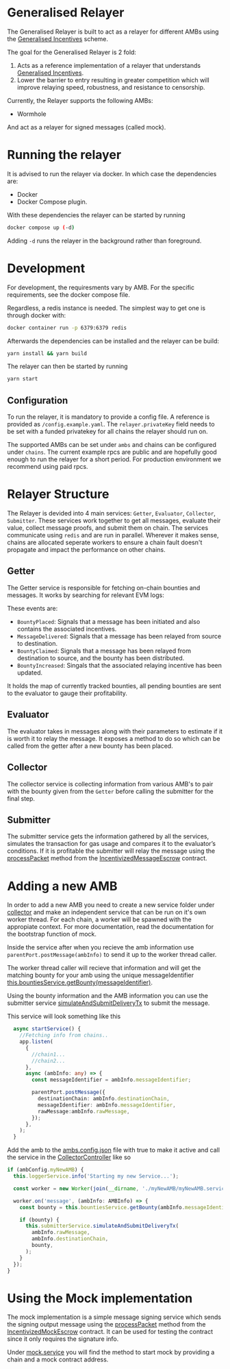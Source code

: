 # Generalised Relayer

The Generalised Relayer is built to act as a relayer for different AMBs using the [Generalised Incentives](https://github.com/catalystdao/GeneralisedIncentives) scheme. 

The goal for the Generalised Relayer is 2 fold:

1. Acts as a reference implementation of a relayer that understands [Generalised Incentives](https://github.com/catalystdao/GeneralisedIncentives).
2. Lower the barrier to entry resulting in greater competition which will improve relaying speed, robustness, and resistance to censorship.

Currently, the Relayer supports the following AMBs:

- Wormhole

And act as a relayer for signed messages (called mock).

# Running the relayer

It is advised to run the relayer via docker. In which case the dependencies are:

- Docker
- Docker Compose plugin.

With these dependencies the relayer can be started by running

```bash
docker compose up (-d)
```
Adding `-d` runs the relayer in the background rather than foreground.

# Development

For development, the requiresments vary by AMB. For the specific requirements, see the docker compose file.

Regardless, a redis instance is needed. The simplest way to get one is through docker with:
```bash
docker container run -p 6379:6379 redis
```

Afterwards the dependencies can be installed and the relayer can be build:

```bash
yarn install && yarn build
```

The relayer can then be started by running

```bash
yarn start
```


## Configuration

To run the relayer, it is mandatory to provide a config file. A reference is provided as `/config.example.yaml`. The `relayer.privateKey` field needs to be set with a funded privatekey for all chains the relayer should run on.

The supported AMBs can be set under `ambs`  and chains can be configured under `chains`. The current example rpcs are public and are hopefully good enough to run the relayer for a short period. For production environment we recommend using paid rpcs.

# Relayer Structure

The Relayer is devided into 4 main services: `Getter`, `Evaluator`, `Collector`, `Submitter`. These services work together to get all messages, evaluate their value, collect message proofs, and submit them on chain. The services communicate using `redis` and are run in parallel. Wherever it makes sense, chains are allocated seperate workers to ensure a chain fault doesn't propagate and impact the performance on other chains.

## Getter

The Getter service is responsible for fetching on-chain bounties and messages. It works by searching for relevant EVM logs:

These events are:

- `BountyPlaced`: Signals that a message has been initiated and also contains the associated incentives.
- `MessageDelivered`: Signals that a message has been relayed from source to destination.
- `BountyClaimed`: Signals that a message has been relayed from destination to source, and the bounty has been distributed.
- `BountyIncreased`: Singals that the associated relaying incentive has been updated.

It holds the map of currently tracked bounties, all pending bounties are sent to the evaluator to gauge their profitability.

## Evaluator

The evaluator takes in messages along with their parameters to estimate if it is worth it to relay the message. It exposes a method to do so which can be called from the getter after a new bounty has been placed.

## Collector

The collector service is collecting information from various AMB's to pair with the bounty given from the `Getter` before calling the submitter for the final step.

## Submitter

The submitter service gets the information gathered by all the services, simulates the transaction for gas usage and compares it to the evaluator’s conditions.
If it is profitable the submitter will relay the message using the [processPacket](https://github.com/catalystdao/GeneralisedRelayer/blob/c5c697693cad82a972a4ddbd72be229e599777ef/src/abis/IncentivizedMessageEscrow.json#L398-L412) method from the [IncentivizedMessageEscrow](https://github.com/catalystdao/GeneralisedRelayer/blob/c5c697693cad82a972a4ddbd72be229e599777ef/src/abis/IncentivizedMessageEscrow.json) contract.

# Adding a new AMB

In order to add a new AMB you need to create a new service folder under [collector](https://github.com/catalystdao/GeneralisedRelayer/blob/main/src/collector) and make an independent service that can be run on it's own worker thread. For each chain, a worker will be spawned with the appropiate context. For more documentation, read the documentation for the bootstrap function of mock.

Inside the service after when you recieve the amb information use `parentPort.postMessage(ambInfo)` to send it up to the worker thread caller.

The worker thread caller will recieve that information and will get the matching bounty for your amb using the unique messageIdentifier [this.bountiesService.getBounty(messageIdentifier)](https://github.com/catalystdao/GeneralisedRelayer/blob/c5c697693cad82a972a4ddbd72be229e599777ef/src/getter/bounties.service.ts#L22).

Using the bounty information and the AMB information you can use the submitter service [simulateAndSubmitDeliveryTx](https://github.com/catalystdao/GeneralisedRelayer/blob/c5c697693cad82a972a4ddbd72be229e599777ef/src/submitter/submitter.service.ts#L18) to submit the message.

This service will look something like this

```ts
  async startService() {
    //Fetching info from chains..
    app.listen(
      {
        //chain1...
        //chain2...
      },
      async (ambInfo: any) => {
        const messageIdentifier = ambInfo.messageIdentifier;

        parentPort.postMessage({
          destinationChain: ambInfo.destinationChain,
          messageIdentifier: ambInfo.messageIdentifier,
          rawMessage:ambInfo.rawMessage,
        });
      },
    );
  }
```

Add the amb to the [ambs.config.json](https://github.com/catalystdao/GeneralisedRelayer/blob/c5c697693cad82a972a4ddbd72be229e599777ef/src/ambs.config.json) file with true to make it active and call the service in the
[CollectorController](https://github.com/catalystdao/GeneralisedRelayer/blob/main/src/collector/collector.controller.ts) like so

```ts
if (ambConfig.myNewAMB) {
  this.loggerService.info('Starting my new Service...');

  const worker = new Worker(join(__dirname, './myNewAMB/myNewAMB.service.js'));

  worker.on('message', (ambInfo: AMBInfo) => {
    const bounty = this.bountiesService.getBounty(ambInfo.messageIdentifier);

    if (bounty) {
      this.submitterService.simulateAndSubmitDeliveryTx(
        ambInfo.rawMessage,
        ambInfo.destinationChain,
        bounty,
      );
    }
  });
}
```

# Using the Mock implementation

The mock implementation is a simple message signing service which sends the signing output message using the [processPacket](https://github.com/catalystdao/GeneralisedRelayer/blob/c5c697693cad82a972a4ddbd72be229e599777ef/src/abis/IncentivizedMockEscrow.json) method from the [IncentivizedMockEscrow](https://github.com/catalystdao/GeneralisedRelayer/blob/c5c697693cad82a972a4ddbd72be229e599777ef/src/abis/IncentivizedMockEscrow.json) contract.
It can be used for testing the contract since it only requires the signature info.

Under [mock.service](https://github.com/catalystdao/GeneralisedRelayer/blob/main/src/collector/mock/mock.service.ts) you will find the method to start mock by providing a chain and a mock contract address.
